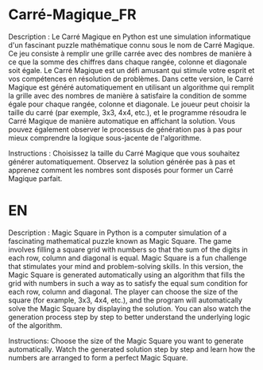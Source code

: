 # Carré-Magique_FR
Description :
Le Carré Magique en Python est une simulation informatique d'un fascinant puzzle mathématique connu sous le nom de Carré Magique. Ce jeu consiste à remplir une grille carrée avec des nombres de manière à ce que la somme des chiffres dans chaque rangée, colonne et diagonale soit égale. Le Carré Magique est un défi amusant qui stimule votre esprit et vos compétences en résolution de problèmes.
Dans cette version, le Carré Magique est généré automatiquement en utilisant un algorithme qui remplit la grille avec des nombres de manière à satisfaire la condition de somme égale pour chaque rangée, colonne et diagonale. Le joueur peut choisir la taille du carré (par exemple, 3x3, 4x4, etc.), et le programme résoudra le Carré Magique de manière automatique en affichant la solution. Vous pouvez également observer le processus de génération pas à pas pour mieux comprendre la logique sous-jacente de l'algorithme.

Instructions :
Choisissez la taille du Carré Magique que vous souhaitez générer automatiquement. Observez la solution générée pas à pas et apprenez comment les nombres sont disposés pour former un Carré Magique parfait.

# EN
Description :
Magic Square in Python is a computer simulation of a fascinating mathematical puzzle known as Magic Square. The game involves filling a square grid with numbers so that the sum of the digits in each row, column and diagonal is equal. Magic Square is a fun challenge that stimulates your mind and problem-solving skills.
In this version, the Magic Square is generated automatically using an algorithm that fills the grid with numbers in such a way as to satisfy the equal sum condition for each row, column and diagonal. The player can choose the size of the square (for example, 3x3, 4x4, etc.), and the program will automatically solve the Magic Square by displaying the solution. You can also watch the generation process step by step to better understand the underlying logic of the algorithm.

Instructions:
Choose the size of the Magic Square you want to generate automatically. Watch the generated solution step by step and learn how the numbers are arranged to form a perfect Magic Square.
